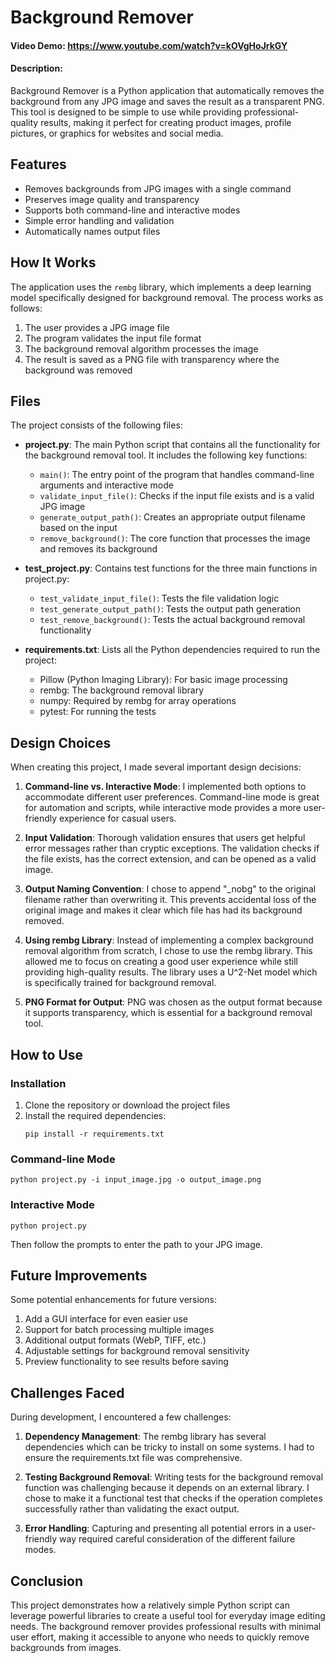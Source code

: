 # Background Remover

#### Video Demo: https://www.youtube.com/watch?v=kOVgHoJrkGY

#### Description:
Background Remover is a Python application that automatically removes the background from any JPG image and saves the result as a transparent PNG. This tool is designed to be simple to use while providing professional-quality results, making it perfect for creating product images, profile pictures, or graphics for websites and social media.

## Features

- Removes backgrounds from JPG images with a single command
- Preserves image quality and transparency
- Supports both command-line and interactive modes
- Simple error handling and validation
- Automatically names output files

## How It Works

The application uses the `rembg` library, which implements a deep learning model specifically designed for background removal. The process works as follows:

1. The user provides a JPG image file
2. The program validates the input file format
3. The background removal algorithm processes the image
4. The result is saved as a PNG file with transparency where the background was removed

## Files

The project consists of the following files:

- **project.py**: The main Python script that contains all the functionality for the background removal tool. It includes the following key functions:
  - `main()`: The entry point of the program that handles command-line arguments and interactive mode
  - `validate_input_file()`: Checks if the input file exists and is a valid JPG image
  - `generate_output_path()`: Creates an appropriate output filename based on the input
  - `remove_background()`: The core function that processes the image and removes its background

- **test_project.py**: Contains test functions for the three main functions in project.py:
  - `test_validate_input_file()`: Tests the file validation logic
  - `test_generate_output_path()`: Tests the output path generation
  - `test_remove_background()`: Tests the actual background removal functionality

- **requirements.txt**: Lists all the Python dependencies required to run the project:
  - Pillow (Python Imaging Library): For basic image processing
  - rembg: The background removal library
  - numpy: Required by rembg for array operations
  - pytest: For running the tests

## Design Choices

When creating this project, I made several important design decisions:

1. **Command-line vs. Interactive Mode**: I implemented both options to accommodate different user preferences. Command-line mode is great for automation and scripts, while interactive mode provides a more user-friendly experience for casual users.

2. **Input Validation**: Thorough validation ensures that users get helpful error messages rather than cryptic exceptions. The validation checks if the file exists, has the correct extension, and can be opened as a valid image.

3. **Output Naming Convention**: I chose to append "_nobg" to the original filename rather than overwriting it. This prevents accidental loss of the original image and makes it clear which file has had its background removed.

4. **Using rembg Library**: Instead of implementing a complex background removal algorithm from scratch, I chose to use the rembg library. This allowed me to focus on creating a good user experience while still providing high-quality results. The library uses a U^2-Net model which is specifically trained for background removal.

5. **PNG Format for Output**: PNG was chosen as the output format because it supports transparency, which is essential for a background removal tool.

## How to Use

### Installation

1. Clone the repository or download the project files
2. Install the required dependencies:
   ```
   pip install -r requirements.txt
   ```

### Command-line Mode

```
python project.py -i input_image.jpg -o output_image.png
```

### Interactive Mode

```
python project.py
```
Then follow the prompts to enter the path to your JPG image.

## Future Improvements

Some potential enhancements for future versions:

1. Add a GUI interface for even easier use
2. Support for batch processing multiple images
3. Additional output formats (WebP, TIFF, etc.)
4. Adjustable settings for background removal sensitivity
5. Preview functionality to see results before saving

## Challenges Faced

During development, I encountered a few challenges:

1. **Dependency Management**: The rembg library has several dependencies which can be tricky to install on some systems. I had to ensure the requirements.txt file was comprehensive.

2. **Testing Background Removal**: Writing tests for the background removal function was challenging because it depends on an external library. I chose to make it a functional test that checks if the operation completes successfully rather than validating the exact output.

3. **Error Handling**: Capturing and presenting all potential errors in a user-friendly way required careful consideration of the different failure modes.

## Conclusion

This project demonstrates how a relatively simple Python script can leverage powerful libraries to create a useful tool for everyday image editing needs. The background remover provides professional results with minimal user effort, making it accessible to anyone who needs to quickly remove backgrounds from images.
